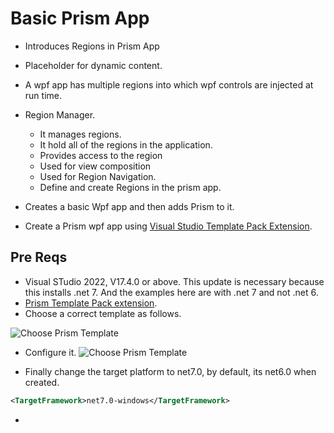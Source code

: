 # Basic Prism App
- Introduces Regions in Prism App
- Placeholder for dynamic content. 
- A wpf app has multiple regions into which wpf controls are injected at run time.
- Region Manager. 
  - It manages regions. 
  - It hold all of the regions in the application.
  - Provides access to the region
  - Used for view composition
  - Used for Region Navigation.
  - Define and create Regions in the prism app.

- Creates a basic Wpf app and then adds Prism to it.

- Create a Prism wpf app using [Visual Studio Template Pack Extension](https://marketplace.visualstudio.com/items?itemName=BrianLagunas.PrismTemplatePack).

## Pre Reqs
- Visual STudio 2022, V17.4.0 or above. This update is necessary because this installs .net 7. And the examples here are with .net 7 and not .net 6.
- [Prism Template Pack extension](https://marketplace.visualstudio.com/items?itemName=BrianLagunas.PrismTemplatePack).
- Choose a correct template as follows.

![Choose Prism Template](./images/20PrismAppFromTemplate30.jpg)

- Configure it.
![Choose Prism Template](./images/20PrismAppFromTemplate40.jpg)


- Finally change the target platform to net7.0, by default, its net6.0 when created.
```xml
<TargetFramework>net7.0-windows</TargetFramework>
```
- 